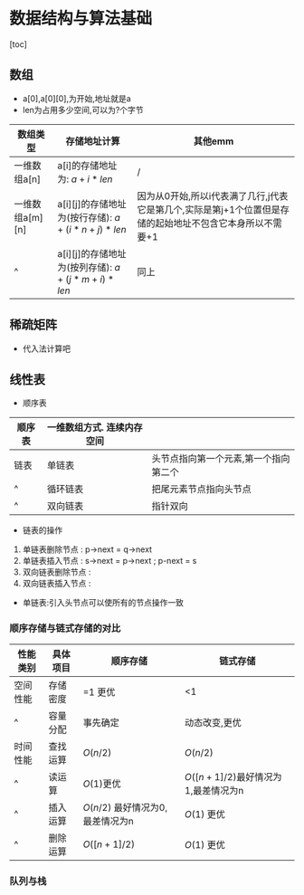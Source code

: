 # 数据结构与算法基础

[toc]

## 数组

* a[0],a[0][0],为开始,地址就是a
* len为占用多少空间,可以为?个字节

| 数组类型        | 存储地址计算                                     | 其他emm                                                                                                   |
| --------------- | ------------------------------------------------ | --------------------------------------------------------------------------------------------------------- |
| 一维数组a[n]    | a[i]的存储地址为: ${a+i*len}$                    | /                                                                                                         |
| 一维数组a[m][n] | a[i][j]的存储地址为(按行存储): ${a+(i*n+j)*len}$ | 因为从0开始,所以i代表满了几行,j代表它是第几个,实际是第j+1个位置但是存储的起始地址不包含它本身所以不需要+1 |
| ^               | a[i][j]的存储地址为(按列存储): ${a+(j*m+i)*len}$ | 同上                                                                                                      |

## 稀疏矩阵

* 代入法计算吧

## 线性表

* 顺序表 

| 顺序表 | 一维数组方式. 连续内存空间 |                                       |
| ------ | -------------------------- | ------------------------------------- |
| 链表   | 单链表                     | 头节点指向第一个元素,第一个指向第二个 |
| ^      | 循环链表                   | 把尾元素节点指向头节点                |
| ^      | 双向链表                   | 指针双向                              |

* 链表的操作
1. 单链表删除节点 : p->next = q->next
2. 单链表插入节点 : s->next = p->next ; p-next = s
3. 双向链表删除节点 : 
4. 双向链表插入节点 : 

* 单链表:引入头节点可以使所有的节点操作一致

### 顺序存储与链式存储的对比

| 性能类别 | 具体项目 | 顺序存储                         | 链式存储                            |
| -------- | -------- | -------------------------------- | ----------------------------------- |
| 空间性能 | 存储密度 | =1 更优                          | <1                                  |
| ^        | 容量分配 | 事先确定                         | 动态改变,更优                       |
| 时间性能 | 查找运算 | $O(n/2)$                         | $O(n/2)$                            |
| ^        | 读运算   | $O(1)$更优                       | $O([n+1]/2)$最好情况为1,最差情况为n |
| ^        | 插入运算 | $O(n/2)$ 最好情况为0,最差情况为n |   $O(1)$ 更优                                  |
| ^        | 删除运算 |   $O([n+1]/2)$                               | $O(1)$ 更优                                    |

### 队列与栈